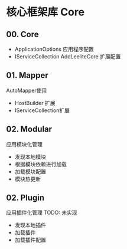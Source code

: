 # 核心框架库 Core

## 00. Core

- ApplicationOptions 应用程序配置
- IServiceCollection AddLeeliteCore 扩展配置

## 01. Mapper

AutoMapper使用

- HostBuilder 扩展
- IServiceCollection扩展

## 02. Modular

应用模块化管理

- 发现本地模块
- 根据模块依赖进行加载
- 加载模块配置
- 模块热更新

## 02. Plugin

应用插件化管理
TODO: 未实现

- 发现本地插件
- 加载插件
- 加载插件配置
